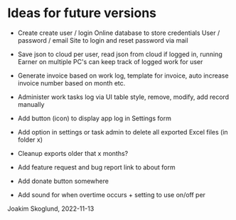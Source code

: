 ﻿Ideas for future versions
=========================

- Create create user / login
	Online database to store credentials
	User / password / email
	Site to login and reset password via mail

- Save json to cloud per user, read json from cloud if logged in, 
	running Earner on multiple PC's can keep track of logged work for user

- Generate invoice based on work log, template for invoice, auto increase invoice number based on month etc.

- Administer work tasks log via UI table style, remove, modify, add record manually

- Add button (icon) to display app log in Settings form

- Add option in settings or task admin to delete all exported Excel files (in folder x)

- Cleanup exports older that x months?

- Add feature request and bug report link to about form

- Add donate button somewhere

- Add sound for when overtime occurs + setting to use on/off per

Joakim Skoglund, 2022-11-13